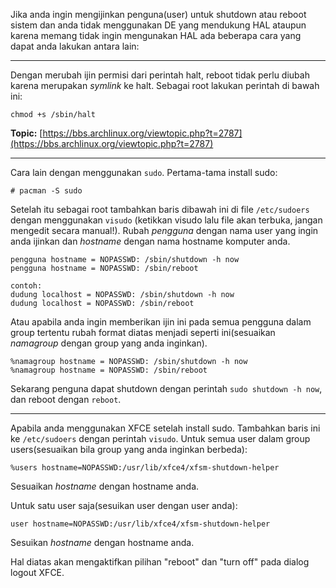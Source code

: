 Jika anda ingin mengijinkan penguna(user) untuk shutdown atau reboot sistem dan anda tidak menggunakan DE yang mendukung HAL ataupun karena memang tidak ingin mengunakan HAL ada beberapa cara yang dapat anda lakukan antara lain:

* * *

Dengan merubah ijin permisi dari perintah halt, reboot tidak perlu diubah karena merupakan *symlink* ke halt. Sebagai root lakukan perintah di bawah ini:

```
chmod +s /sbin/halt

```

**Topic:** [https://bbs.archlinux.org/viewtopic.php?t=2787](https://bbs.archlinux.org/viewtopic.php?t=2787)

* * *

Cara lain dengan menggunakan `sudo`. Pertama-tama install sudo:

```
# pacman -S sudo

```

Setelah itu sebagai root tambahkan baris dibawah ini di file `/etc/sudoers` dengan menggunakan `visudo` (ketikkan visudo lalu file akan terbuka, jangan mengedit secara manual!). Rubah *pengguna* dengan nama user yang ingin anda ijinkan dan *hostname* dengan nama hostname komputer anda.

```
pengguna hostname = NOPASSWD: /sbin/shutdown -h now
pengguna hostname = NOPASSWD: /sbin/reboot

contoh:
dudung localhost = NOPASSWD: /sbin/shutdown -h now
dudung localhost = NOPASSWD: /sbin/reboot

```

Atau apabila anda ingin memberikan ijin ini pada semua pengguna dalam group tertentu rubah format diatas menjadi seperti ini(sesuaikan *namagroup* dengan group yang anda inginkan).

```
%namagroup hostname = NOPASSWD: /sbin/shutdown -h now
%namagroup hostname = NOPASSWD: /sbin/reboot

```

Sekarang penguna dapat shutdown dengan perintah `sudo shutdown -h now`, dan reboot dengan `reboot`.

* * *

Apabila anda menggunakan XFCE setelah install sudo. Tambahkan baris ini ke `/etc/sudoers` dengan perintah `visudo`. Untuk semua user dalam group users(sesuaikan bila group yang anda inginkan berbeda):

```
%users hostname=NOPASSWD:/usr/lib/xfce4/xfsm-shutdown-helper

```

Sesuaikan *hostname* dengan hostname anda.

Untuk satu user saja(sesuikan user dengan user anda):

```
user hostname=NOPASSWD:/usr/lib/xfce4/xfsm-shutdown-helper

```

Sesuikan *hostname* dengan hostname anda.

Hal diatas akan mengaktifkan pilihan "reboot" dan "turn off" pada dialog logout XFCE.
